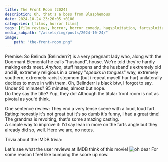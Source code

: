 ```yaml
---
title: The Front Room (2024)
description: Oh, that's a boss from Blasphemous
date: 2024-10-24 23:26:05 +0100
categories: [films, horror films]
tags: [film reviews, horror, horror comedy, hagsploitation, fartsploitation, buttsploitation, spooktober 2024, they say the title]
media_subpath: "/assets/img/posts/2024-10-24/"
image:
    path: "the-front-room.png"
---
```

<span class="reviewsection">Premise:</span> So Belinda (Belinderr?) is a very pregnant lady who, along with the Doormant Elemental he calls "husband”,
house. We're told they're hardly making ends meet. *Anyhoo*, stuff happens and the husband's extremely old and ill, extremely religious in a creepy "*speaks in tongues*" way, extremely southern, extremely racist stepmom (but i repeat myself hur hur) unilaterally decides to move in with them. Oh, Belinderr is black btw, I forgot to say.<br/>
<span class="reviewsection">Under 90 minutes?</span> 95 minutes, almost but nope.<br/>
<span class="reviewsection">Do they say the title?</span> Yup, they do! Although the titular front room is not as pivotal as you'd think.

<span class="reviewsection">One sentence review:</span> They end a very tense scene with a loud, loud fart.<br/>
<span class="reviewsection">Rating:</span> honestly it's not great but it's so dumb it's funny, I had a great time! The grandma is revolting, that's some amazing casting.<br/>
<span class="reviewsection">A simple way to improve it:</span> I'd say lean in more on the farts angle but they already did so, well. Here we are, no notes.

<span class="reviewsection">Trivia about the IMDB trivia:</span>

Let's see what the user reviews at IMDB think of this movie!
![oh dear](the-front-room-reviews.png)
For some reason I feel like bumping the score up now.